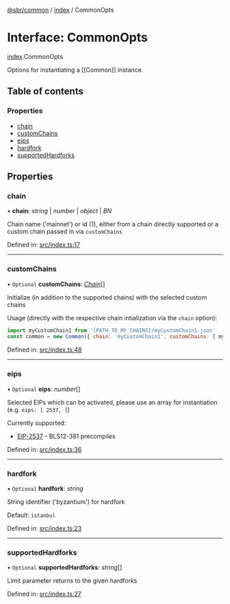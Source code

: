 [@sbr/common](../README.md) / [index](../modules/index.md) / CommonOpts

# Interface: CommonOpts

[index](../modules/index.md).CommonOpts

Options for instantiating a [[Common]] instance.

## Table of contents

### Properties

- [chain](index.commonopts.md#chain)
- [customChains](index.commonopts.md#customchains)
- [eips](index.commonopts.md#eips)
- [hardfork](index.commonopts.md#hardfork)
- [supportedHardforks](index.commonopts.md#supportedhardforks)

## Properties

### chain

• **chain**: *string* \| *number* \| *object* \| *BN*

Chain name ('mainnet') or id (1), either from a chain directly supported
or a custom chain passed in via `customChains`

Defined in: [src/index.ts:17](https://github.com/siliconswampio/sbr-common/blob/master/src/index.ts#L17)

___

### customChains

• `Optional` **customChains**: [*Chain*](types.chain.md)[]

Initialize (in addition to the supported chains) with the selected
custom chains

Usage (directly with the respective chain intialization via the `chain` option):

```javascript
import myCustomChain1 from '[PATH_TO_MY_CHAINS]/myCustomChain1.json'
const common = new Common({ chain: 'myCustomChain1', customChains: [ myCustomChain1 ]})
```

Defined in: [src/index.ts:48](https://github.com/siliconswampio/sbr-common/blob/master/src/index.ts#L48)

___

### eips

• `Optional` **eips**: *number*[]

Selected EIPs which can be activated, please use an array for instantiation
(e.g. `eips: [ 2537, ]`)

Currently supported:

- [EIP-2537](https://eips.ethereum.org/EIPS/eip-2537) - BLS12-381 precompiles

Defined in: [src/index.ts:36](https://github.com/siliconswampio/sbr-common/blob/master/src/index.ts#L36)

___

### hardfork

• `Optional` **hardfork**: *string*

String identifier ('byzantium') for hardfork

Default: `istanbul`

Defined in: [src/index.ts:23](https://github.com/siliconswampio/sbr-common/blob/master/src/index.ts#L23)

___

### supportedHardforks

• `Optional` **supportedHardforks**: *string*[]

Limit parameter returns to the given hardforks

Defined in: [src/index.ts:27](https://github.com/siliconswampio/sbr-common/blob/master/src/index.ts#L27)
